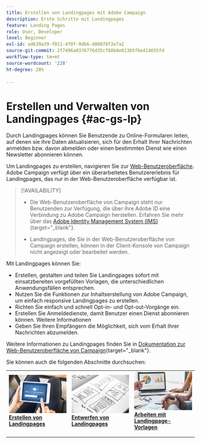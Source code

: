 ```yaml
---
title: Erstellen von Landingpages mit Adobe Campaign
description: Erste Schritte mit Landingpages
feature: Landing Pages
role: User, Developer
level: Beginner
exl-id: ad639a39-f011-4f0f-9db6-d06078f2e7a2
source-git-commit: 2f7496a0376776d35cf88b0e81365f6e414655fd
workflow-type: tm+mt
source-wordcount: '228'
ht-degree: 28%

---
```


# Erstellen und Verwalten von Landingpages {#ac-gs-lp}

Durch Landingpages können Sie Benutzende zu Online-Formularen leiten, auf denen sie ihre Daten aktualisieren, sich für den Erhalt Ihrer Nachrichten anmelden bzw. davon abmelden oder einen bestimmten Dienst wie einen Newsletter abonnieren können.

Um Landingpages zu erstellen, navigieren Sie zur [Web-Benutzeroberfläche](../start/campaign-ui.md#campaign-web-user-interface-ac-web-ui). Adobe Campaign verfügt über ein überarbeitetes Benutzererlebnis für Landingpages, das nur in der Web-Benutzeroberfläche verfügbar ist.


>[!AVAILABILITY]
>
>* Die Web-Benutzeroberfläche von Campaign steht nur Benutzenden zur Verfügung, die über ihre Adobe ID eine Verbindung zu Adobe Campaign herstellen. Erfahren Sie mehr über das [Adobe Identity Management System (IMS)](https://helpx.adobe.com/de/enterprise/using/identity.html){target="_blank"}.
>
>* Landingpages, die Sie in der Web-Benutzeroberfläche von Campaign erstellen, können in der Client-Konsole von Campaign nicht angezeigt oder bearbeitet werden.
>

Mit Landingpages können Sie:

* Erstellen, gestalten und teilen Sie Landingpages sofort mit einsatzbereiten vorgefüllten Vorlagen, die unterschiedlichen Anwendungsfällen entsprechen.
* Nutzen Sie die Funktionen zur Inhaltserstellung von Adobe Campaign, um einfach responsive Landingpages zu erstellen.
* Richten Sie einfach und schnell Opt-in- und Opt-out-Vorgänge ein.
* Erstellen Sie Anmeldedienste, damit Benutzer einen Dienst abonnieren können. Weitere Informationen
* Geben Sie Ihren Empfängern die Möglichkeit, sich vom Erhalt Ihrer Nachrichten abzumelden.


Weitere Informationen zu Landingpages finden Sie in [ Dokumentation zur Web-Benutzeroberfläche von Campaign](https://experienceleague.adobe.com/en/docs/campaign-web/v8/landing-pages/get-started-lp){target="_blank"}.

Sie können auch die folgenden Abschnitte durchsuchen:

<table style="table-layout:fixed"><tr style="border: 0;">
<td>
<a href="https://experienceleague.adobe.com/de/docs/campaign-web/v8/landing-pages/create-lp">
<img alt="Lead" src="assets/do-not-localize/lp-subscription.jpeg">
</a>
<div><a href="https://experienceleague.adobe.com/de/docs/campaign-web/v8/landing-pages/create-lp"><strong>Erstellen von Landingpages</strong>
</div>
<p>
</td>
<td>
<a href="https://experienceleague.adobe.com/de/docs/campaign-web/v8/landing-pages/lp-content">
<img alt="Validierung" src="assets/do-not-localize//lp-design.jpg">
</a>
<div>
<a href="https://experienceleague.adobe.com/de/docs/campaign-web/v8/landing-pages/lp-content"><strong>Entwerfen von Landingpages</strong></a>
</div>
<p>
</td>
<td>
<a href="https://experienceleague.adobe.com/de/docs/campaign-web/v8/landing-pages/lp-templates">
<img alt="Validierung" src="assets/do-not-localize/lp-reporting.jpg">
</a>
<div>
<a href="https://experienceleague.adobe.com/de/docs/campaign-web/v8/landing-pages/lp-templates"><strong>Arbeiten mit Landingpage-Vorlagen</strong></a>
</div>
<p>
</td>
</tr></table>
